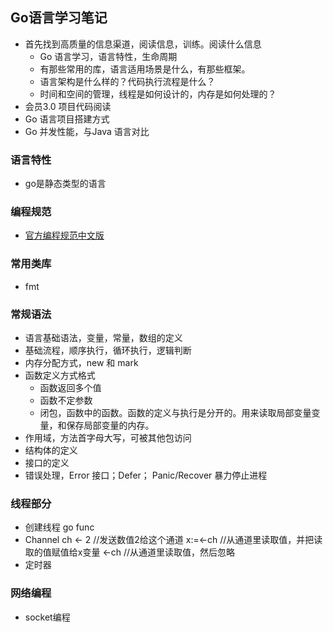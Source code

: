 ## Go语言学习笔记
- 首先找到高质量的信息渠道，阅读信息，训练。阅读什么信息
    - Go 语言学习，语言特性，生命周期
    - 有那些常用的库，语言适用场景是什么，有那些框架。
    - 语言架构是什么样的？代码执行流程是什么？
    - 时间和空间的管理，线程是如何设计的，内存是如何处理的？
- 会员3.0 项目代码阅读
- Go 语言项目搭建方式
- Go 并发性能，与Java 语言对比

### 语言特性
- go是静态类型的语言

### 编程规范
- [官方编程规范中文版](https://www.gonglin91.com/2018/03/30/go-code-review-comments/)

### 常用类库
- fmt

### 常规语法
- 语言基础语法，变量，常量，数组的定义
- 基础流程，顺序执行，循环执行，逻辑判断
- 内存分配方式，new 和 mark
- 函数定义方式格式
    - 函数返回多个值
    - 函数不定参数
    - 闭包，函数中的函数。函数的定义与执行是分开的。用来读取局部变量变量，和保存局部变量的内存。
- 作用域，方法首字母大写，可被其他包访问
- 结构体的定义
- 接口的定义
- 错误处理，Error 接口；Defer； Panic/Recover 暴力停止进程

### 线程部分
- 创建线程 go func
- Channel
    ch <- 2 //发送数值2给这个通道
    x:=<-ch //从通道里读取值，并把读取的值赋值给x变量
    <-ch //从通道里读取值，然后忽略
- 定时器

### 网络编程
- socket编程